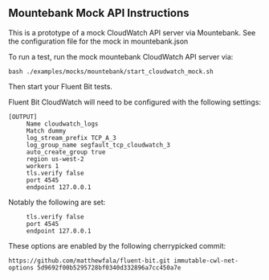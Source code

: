## Mountebank Mock API Instructions

This is a prototype of a mock CloudWatch API server via Mountebank. See the configuration file for the mock in mountebank.json

To run a test, run the mock mountebank CloudWatch API server via:
```
bash ./examples/mocks/mountebank/start_cloudwatch_mock.sh 
```

Then start your Fluent Bit tests.

Fluent Bit CloudWatch will need to be configured with the following settings:

```
[OUTPUT]
     Name cloudwatch_logs
     Match dummy
     log_stream_prefix TCP_A_3
     log_group_name segfault_tcp_cloudwatch_3
     auto_create_group true
     region us-west-2
     workers 1
     tls.verify false
     port 4545
     endpoint 127.0.0.1
```

Notably the following are set:
```
     tls.verify false
     port 4545
     endpoint 127.0.0.1
```

These options are enabled by the following cherrypicked commit:
```
https://github.com/matthewfala/fluent-bit.git immutable-cwl-net-options 5d9692f00b5295728bf0340d332896a7cc450a7e
```
